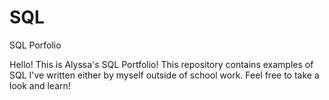# SQL
SQL Porfolio

Hello! This is Alyssa's SQL Portfolio! This repository contains examples of SQL I've written either by myself outside of school work. Feel free to take a look and learn!

